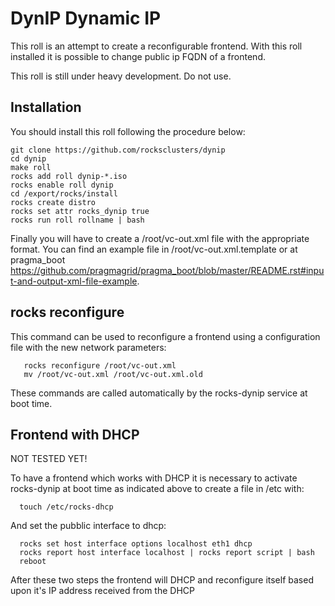 DynIP Dynamic IP
================

This roll is an attempt to create a reconfigurable frontend.
With this roll installed it is possible to change public ip
FQDN of a frontend.

This roll is still under heavy development.
Do not use.

Installation
------------

You should install this roll following the procedure below:

```
git clone https://github.com/rocksclusters/dynip
cd dynip
make roll
rocks add roll dynip-*.iso
rocks enable roll dynip
cd /export/rocks/install
rocks create distro
rocks set attr rocks_dynip true
rocks run roll rollname | bash
```

Finally you will have to create a /root/vc-out.xml file with the appropriate
format. You can find an example file in /root/vc-out.xml.template or at 
pragma_boot https://github.com/pragmagrid/pragma_boot/blob/master/README.rst#input-and-output-xml-file-example.


rocks reconfigure
-----------------

This command can be used to reconfigure a frontend using a configuration
file with the new network parameters:

```
   rocks reconfigure /root/vc-out.xml
   mv /root/vc-out.xml /root/vc-out.xml.old
```
   
These commands are called automatically by the rocks-dynip service at boot time.

Frontend with DHCP 
------------------

NOT TESTED YET!

To have a frontend which works with DHCP it is necessary to activate rocks-dynip at 
boot time as indicated above to create a file in /etc with:

```
  touch /etc/rocks-dhcp
```

And set the pubblic interface to dhcp:

```
  rocks set host interface options localhost eth1 dhcp
  rocks report host interface localhost | rocks report script | bash
  reboot 
```

After these two steps the frontend will DHCP and reconfigure itself based upon 
it's IP address received from the DHCP





